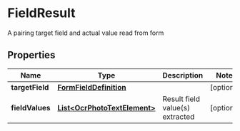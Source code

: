 

# FieldResult

A pairing target field and actual value read from form
## Properties

Name | Type | Description | Notes
------------ | ------------- | ------------- | -------------
**targetField** | [**FormFieldDefinition**](FormFieldDefinition.md) |  |  [optional]
**fieldValues** | [**List&lt;OcrPhotoTextElement&gt;**](OcrPhotoTextElement.md) | Result field value(s) extracted |  [optional]



